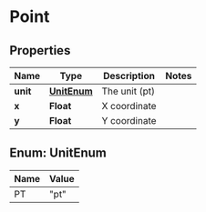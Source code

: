 
# Point

## Properties
Name | Type | Description | Notes
------------ | ------------- | ------------- | -------------
**unit** | [**UnitEnum**](#UnitEnum) | The unit (pt) | 
**x** | **Float** | X coordinate | 
**y** | **Float** | Y coordinate | 


<a name="UnitEnum"></a>
## Enum: UnitEnum
Name | Value
---- | -----
PT | &quot;pt&quot;



